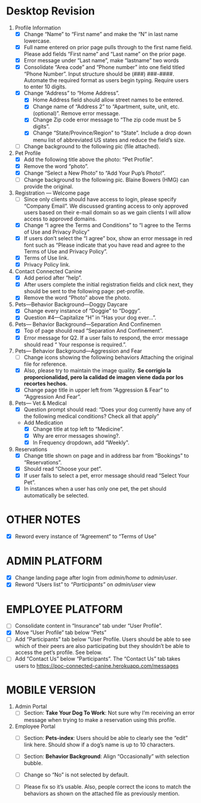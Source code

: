 # Desktop Revision

1. Profile Information
    - [x] Change “Name” to “First name” and make the “N” in last name lowercase.
    - [x] Full name entered on prior page pulls through to the first name field. Please add fields “First name” and “Last name” on the prior page.
    - [x] Error message under “Last name”, make “lastname” two words
    - [x] Consolidate “Area code” and “Phone number” into one field titled “Phone Number”. Input structure should be (###) ###-####. Automate the required format as users begin typing. Require users to enter 10 digits.
    - [x] Change “Address” to “Home Address”.
      - [x] Home Address field should allow street names to be entered.
      - [x] Change name of “Address 2” to “Apartment, suite, unit, etc. (optional)”. Remove error message.
      - [x] Change Zip code error message to “The zip code must be 5 digits”.
      - [x] Change “State/Province/Region” to “State”. Include a drop down menu list of abbreviated US states and reduce the field’s size.
    - [ ] Change background to the following pic (file attached).

2. Pet Profile
   - [x] Add the following title above the photo: “Pet Profile”.
   - [x] Remove the word “photo”.
   - [x] Change “Select a New Photo” to “Add Your Pup’s Photo!”.
   - [ ] Change background to the following pic. Blaine Bowers (HMG) can provide the original.
   
3. Registration — Welcome page
   - [ ] Since only clients should have access to login, please specify “Company Email”. We discussed granting access to only approved users based on their e-mail domain so as we gain clients I will allow access to approved domains.
   - [x] Change “I agree the Terms and Conditions” to “I agree to the Terms of Use and Privacy Policy”
   - [x] If users don’t select the “I agree” box, show an error message in red font such as “Please indicate that you have read and agree to the Terms of Use and Privacy Policy”.
   - [x] Terms of Use link.
   - [x] Privacy Policy link.
  
4. Contact Connected Canine
   - [x] Add period after “help”.
   - [x] After users complete the initial registration fields and click next, they should be sent to the following page: pet-profile.
   - [x] Remove the word “Photo” above the photo.

5. Pets—Behavior Background—Doggy Daycare
    - [x] Change every instance of “Doggie” to “Doggy”.
    - [x] Question #4—Capitalize “H” in “Has your dog ever...”.
  
6. Pets— Behavior Background—Separation And Confinemen
    - [x] Top of page should read “Separation And Confinement”.
    - [x] Error message for Q2. If a user fails to respond, the error message should read “ Your response is required.”.

7. Pets— Behavior Background—Aggression and Fear
   - [ ] Change icons showing the following behaviors Attaching the original file for reference. 
   - [x] Also, please try to maintain the image quality.
     **Se corrigio la proporcionalidad, pero la calidad de imagen viene dada por los recortes hechos.** 
   - [x] Change page title in upper left from “Aggression & Fear” to “Aggression And Fear”.

8. Pets— Vet & Medical
   - [x] Question prompt should read: “Does your dog currently have any of the following medical conditions? Check all that apply”
   - Add Medication
     - [x] Change title at top left to “Medicine”.
     - [x] Why are error messages showing?.
     - [x] In Frequency dropdown, add “Weekly".

9. Reservations
   - [x] Change title shown on page and in address bar from “Bookings” to “Reservations”.
   - [x] Should read “Choose your pet”.
   - [x] If user fails to select a pet, error message should read “Select Your Pet”.
   - [x] In instances when a user has only one pet, the pet should automatically be selected.
  
  # OTHER NOTES
- [x] Reword every instance of “Agreement” to “Terms of Use”


# ADMIN PLATFORM
- [x] Change landing page after login from *admin/home* to *admin/user*.
- [x] Reword “Users list” to *“Participants”* on *admin/user* view

# EMPLOYEE PLATFORM
- [ ] Consolidate content in “Insurance” tab under “User Profile”.
- [x] Move “User Profile” tab below “Pets”
- [ ] Add “Participants” tab below “User Profile. Users should be able to see which of their peers are also participating but they shouldn’t be able to access the pet’s profile. See below.
- [ ] Add “Contact Us” below “Participants”. The “Contact Us” tab takes users to https://poc-connected-canine.herokuapp.com/messages

# MOBILE VERSION
1. Admin Portal
   - [ ] Section: **Take Your Dog To Work**:  Not sure why I’m receiving an error message when trying to make a reservation using this profile.
2. Employee Portal
   - [ ] Section: **Pets-index**: Users should be able to clearly see the “edit” link here. Should show if a dog’s name is up to 10 characters.
   - [ ] Section: **Behavior Background**: Align “Occasionally” with selection bubble.
   - [ ] Change so “No” is not selected by default.
   - [ ] Please fix so it’s usable. Also, people correct the icons to match the behaviors as shown on the attached file as previously mention.



